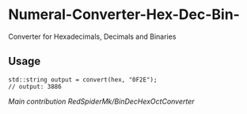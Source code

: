 # Numeral-Converter-Hex-Dec-Bin-
Converter for Hexadecimals, Decimals and Binaries

## Usage

    std::string output = convert(hex, "0F2E");
    // output: 3886

*Main contribution RedSpiderMk/BinDecHexOctConverter*

